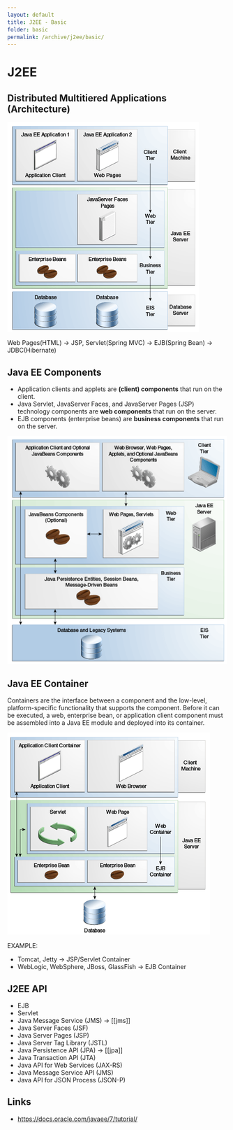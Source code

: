```yaml
---
layout: default
title: J2EE - Basic
folder: basic
permalink: /archive/j2ee/basic/
---
```


# J2EE

## Distributed Multitiered Applications (Architecture)

![j2ee_arch](img/j2ee_arch.png)

Web Pages(HTML) -> JSP, Servlet(Spring MVC) -> EJB(Spring Bean) -> JDBC(Hibernate)

## Java EE Components

- Application clients and applets are **(client) components** that run on the client.
- Java Servlet, JavaServer Faces, and JavaServer Pages (JSP) technology components are **web components** that run on the server.
- EJB components (enterprise beans) are **business components** that run on the server.

![j2ee_arch_components](img/j2ee_arch_components.png)

## Java EE Container

Containers are the interface between a component and the low-level, platform-specific functionality that supports the component. 
Before it can be executed, a web, enterprise bean, or application client component must be assembled into a Java EE module and deployed into its container.

![j2ee_container](img/j2ee_container.png)

EXAMPLE:
- Tomcat, Jetty -> JSP/Servlet Container
- WebLogic, WebSphere, JBoss, GlassFish -> EJB Container

## J2EE API
- EJB
- Servlet
- Java Message Service (JMS) -> [[jms]]
- Java Server Faces (JSF)
- Java Server Pages (JSP)
- Java Server Tag Library (JSTL)
- Java Persistence API (JPA) -> [[jpa]]
- Java Transaction API (JTA)
- Java API for Web Services (JAX-RS)
- Java Message Service API (JMS)
- Java API for JSON Process (JSON-P)

## Links
- <https://docs.oracle.com/javaee/7/tutorial/>
